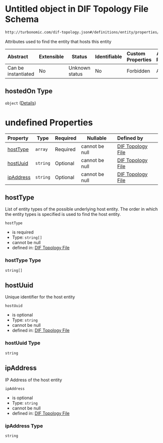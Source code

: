 # Untitled object in DIF Topology File Schema

```txt
http://turbonomic.com/dif-topology.json#/definitions/entity/properties/hostedOn
```

Attributes used to find the entity that hosts this entity


| Abstract            | Extensible | Status         | Identifiable | Custom Properties | Additional Properties | Access Restrictions | Defined In                                                                                   |
| :------------------ | ---------- | -------------- | ------------ | :---------------- | --------------------- | ------------------- | -------------------------------------------------------------------------------------------- |
| Can be instantiated | No         | Unknown status | No           | Forbidden         | Allowed               | none                | [dif-total-schema.schema.json\*](../out/dif-total-schema.schema.json "open original schema") |

## hostedOn Type

`object` ([Details](dif-total-schema-definitions-entity-properties-hostedon.md))

# undefined Properties

| Property                | Type     | Required | Nullable       | Defined by                                                                                                                                                                                                       |
| :---------------------- | -------- | -------- | -------------- | :--------------------------------------------------------------------------------------------------------------------------------------------------------------------------------------------------------------- |
| [hostType](#hostType)   | `array`  | Required | cannot be null | [DIF Topology File](dif-total-schema-definitions-entity-properties-hostedon-properties-hosttype.md "http&#x3A;//turbonomic.com/dif-topology.json#/definitions/entity/properties/hostedOn/properties/hostType")   |
| [hostUuid](#hostUuid)   | `string` | Optional | cannot be null | [DIF Topology File](dif-total-schema-definitions-entity-properties-hostedon-properties-hostuuid.md "http&#x3A;//turbonomic.com/dif-topology.json#/definitions/entity/properties/hostedOn/properties/hostUuid")   |
| [ipAddress](#ipAddress) | `string` | Optional | cannot be null | [DIF Topology File](dif-total-schema-definitions-entity-properties-hostedon-properties-ipaddress.md "http&#x3A;//turbonomic.com/dif-topology.json#/definitions/entity/properties/hostedOn/properties/ipAddress") |

## hostType

List of entity types of the possible underlying host entity. The order in which the entity types is specified is used to find the host entity.


`hostType`

-   is required
-   Type: `string[]`
-   cannot be null
-   defined in: [DIF Topology File](dif-total-schema-definitions-entity-properties-hostedon-properties-hosttype.md "http&#x3A;//turbonomic.com/dif-topology.json#/definitions/entity/properties/hostedOn/properties/hostType")

### hostType Type

`string[]`

## hostUuid

Unique identifier for the host entity


`hostUuid`

-   is optional
-   Type: `string`
-   cannot be null
-   defined in: [DIF Topology File](dif-total-schema-definitions-entity-properties-hostedon-properties-hostuuid.md "http&#x3A;//turbonomic.com/dif-topology.json#/definitions/entity/properties/hostedOn/properties/hostUuid")

### hostUuid Type

`string`

## ipAddress

IP Address of the host entity


`ipAddress`

-   is optional
-   Type: `string`
-   cannot be null
-   defined in: [DIF Topology File](dif-total-schema-definitions-entity-properties-hostedon-properties-ipaddress.md "http&#x3A;//turbonomic.com/dif-topology.json#/definitions/entity/properties/hostedOn/properties/ipAddress")

### ipAddress Type

`string`
